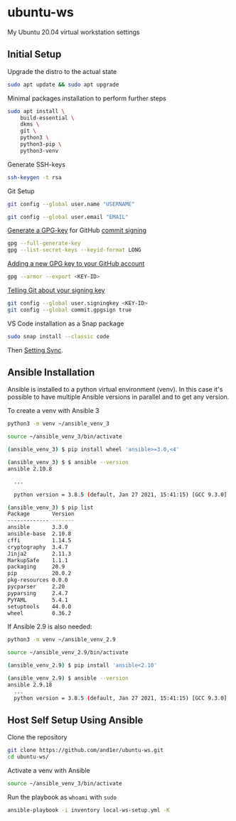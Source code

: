 ubuntu-ws
=============

My Ubuntu 20.04 virtual workstation settings

Initial Setup
-----------------

Upgrade the distro to the actual state

```bash
sudo apt update && sudo apt upgrade
```

Minimal packages installation to perform further steps

```bash
sudo apt install \
    build-essential \
    dkms \
    git \
    python3 \
    python3-pip \
    python3-venv
```

Generate SSH-keys

```bash
ssh-keygen -t rsa
```

Git Setup

```bash
git config --global user.name "USERNAME"

git config --global user.email "EMAIL"
```

[Generate a GPG-key](https://docs.github.com/en/github/authenticating-to-github/generating-a-new-gpg-key) for GitHub [commit signing](https://docs.github.com/en/github/authenticating-to-github/signing-commits)

```bash
gpg --full-generate-key
gpg --list-secret-keys --keyid-format LONG
```

[Adding a new GPG key to your GitHub account](https://docs.github.com/en/github/authenticating-to-github/adding-a-new-gpg-key-to-your-github-account)

```bash
gpg --armor --export <KEY-ID>
```

[Telling Git about your signing key](https://docs.github.com/en/github/authenticating-to-github/telling-git-about-your-signing-key)

```bash
git config --global user.signingkey <KEY-ID>
git config --global commit.gpgsign true
```

VS Code installation as a Snap package

```bash
sudo snap install --classic code
```

Then [Setting Sync](https://code.visualstudio.com/docs/editor/settings-sync).

Ansible Installation
------------------------

Ansible is installed to a python virtual environment (venv). In this case it's possible to have multiple Ansible versions in parallel and to get any version.

To create a venv with Ansible 3

```bash
python3 -m venv ~/ansible_venv_3

source ~/ansible_venv_3/bin/activate

(ansible_venv_3) $ pip install wheel 'ansible>=3.0,<4'

(ansible_venv_3) $ $ ansible --version
ansible 2.10.8

  ...

  python version = 3.8.5 (default, Jan 27 2021, 15:41:15) [GCC 9.3.0]

(ansible_venv_3) $ pip list
Package       Version
------------- -------
ansible       3.3.0  
ansible-base  2.10.8 
cffi          1.14.5 
cryptography  3.4.7  
Jinja2        2.11.3 
MarkupSafe    1.1.1  
packaging     20.9   
pip           20.0.2 
pkg-resources 0.0.0  
pycparser     2.20   
pyparsing     2.4.7  
PyYAML        5.4.1  
setuptools    44.0.0 
wheel         0.36.2 

```

If Ansible 2.9 is also needed:

```bash
python3 -m venv ~/ansible_venv_2.9

source ~/ansible_venv_2.9/bin/activate

(ansible_venv_2.9) $ pip install 'ansible<2.10'

(ansible_venv_2.9) $ ansible --version
ansible 2.9.18
  ...
  python version = 3.8.5 (default, Jan 27 2021, 15:41:15) [GCC 9.3.0]

```

Host Self Setup Using Ansible
-----------------------------------

Clone the repository

```bash
git clone https://github.com/and1er/ubuntu-ws.git
cd ubuntu-ws/
```

Activate a venv with Ansible

```bash
source ~/ansible_venv_3/bin/activate
```

Run the playbook as `whoami` with `sudo`

```bash
ansible-playbook -i inventory local-ws-setup.yml -K
```
